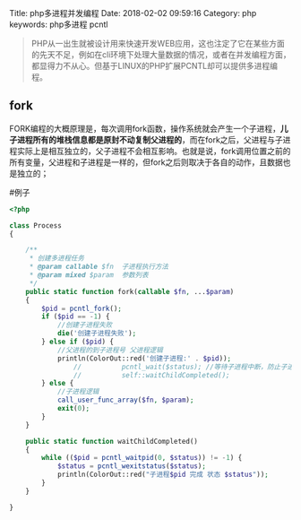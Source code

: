 Title: php多进程并发编程
Date: 2018-02-02 09:59:16
Category: php
keywords: php多进程 pcntl

> PHP从一出生就被设计用来快速开发WEB应用，这也注定了它在某些方面的先天不足，例如在cli环境下处理大量数据的情况，或者在并发编程方面，都显得力不从心。但基于LINUX的PHP扩展PCNTL却可以提供多进程编程。

## fork

FORK编程的大概原理是，每次调用fork函数，操作系统就会产生一个子进程，**儿子进程所有的堆栈信息都是原封不动复制父进程的**，而在fork之后，父进程与子进程实际上是相互独立的，父子进程不会相互影响。也就是说，fork调用位置之前的所有变量，父进程和子进程是一样的，但fork之后则取决于各自的动作，且数据也是独立的；


#例子

```php
<?php

class Process
{

	/**
	 * 创建多进程任务
	 * @param callable $fn  子进程执行方法
	 * @param mixed $param  参数列表
	 */
	public static function fork(callable $fn, ...$param)
	{
		$pid = pcntl_fork();
		if ($pid == -1) {
            //创建子进程失败
			die('创建子进程失败');
		} else if ($pid) {
            //父进程的到子进程号 父进程逻辑
			println(ColorOut::red('创建子进程:' . $pid));
                //			pcntl_wait($status); //等待子进程中断，防止子进程成为僵尸进程。
                //			self::waitChildCompleted();
		} else {
            //子进程逻辑
			call_user_func_array($fn, $param);
			exit(0);
		}
	}

	public static function waitChildCompleted()
	{
		while (($pid = pcntl_waitpid(0, $status)) != -1) {
			$status = pcntl_wexitstatus($status);
			println(ColorOut::red("子进程$pid 完成 状态 $status"));
		}
	}

}

```

